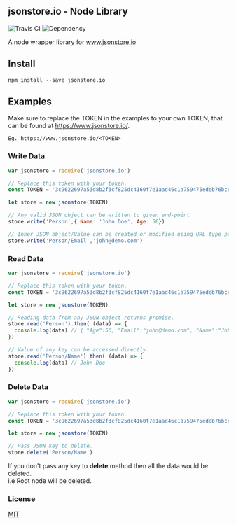## jsonstore.io - Node Library
![Travis CI](https://travis-ci.org/Tilak999/jsonstore.io.svg?branch=master)
![Dependency](https://david-dm.org/tilak999/jsonstore.io.svg)

A node wrapper library for <a href='https://www.jsonstore.io'>www.jsonstore.io</a>

## Install
``` shell
npm install --save jsonstore.io
```
## Examples
Make sure to replace the TOKEN in the examples to your own TOKEN, that can be found at <a href='https://www.jsonstore.io/'>https://www.jsonstore.io/</a>.

``` shell
Eg. https://www.jsonstore.io/<TOKEN>
```

### Write Data
```js
var jsonstore = require('jsonstore.io')

// Replace this token with your token.
const TOKEN = '3c9622697a53d8b2f3cf825dc4160f7e1aad46c1a759475edeb76bce5cd33a64'

let store = new jsonstore(TOKEN)

// Any valid JSON object can be written to given end-point
store.write('Person',{ Name: 'John Doe', Age: 56})

// Inner JSON object/Value can be created or modified using URL type path.
store.write('Person/Email','john@demo.com')
```

### Read Data
```js
var jsonstore = require('jsonstore.io')

// Replace this token with your token.
const TOKEN = '3c9622697a53d8b2f3cf825dc4160f7e1aad46c1a759475edeb76bce5cd33a64'

let store = new jsonstore(TOKEN)

// Reading data from any JSON object returns promise.
store.read('Person').then( (data) => {
  console.log(data) // { "Age":56, "Email":"john@demo.com", "Name":"John Doe" }
})

// Value of any key can be accessed directly.
store.read('Person/Name').then( (data) => {
  console.log(data) // John Doe
})
```

### Delete Data
```js
var jsonstore = require('jsonstore.io')

// Replace this token with your token.
const TOKEN = '3c9622697a53d8b2f3cf825dc4160f7e1aad46c1a759475edeb76bce5cd33a64'

let store = new jsonstore(TOKEN)

// Pass JSON key to delete.
store.delete('Person/Name')
```
If you don't pass any key to <b>delete</b> method then all the data would be deleted.<br/>i.e Root node will be deleted.

### License
[MIT](blob/master/LICENSE)

